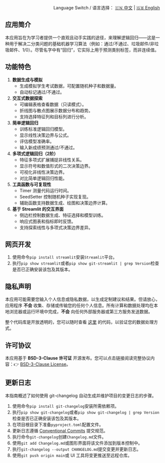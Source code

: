 <p align="right">
  Language Switch / 语言选择：
  <a href="./README.zh-CN.md">🇨🇳 中文</a> | <a href="./README.md">🇬🇧 English</a>
</p>

**应用简介**
---
本应用旨在为学习者提供一个直观且动手实践的途径，来理解逻辑回归——这是一种用于解决二分类问题的基础机器学习算法（例如：通过/不通过、垃圾邮件/非垃圾邮件、1/0）。尽管名字中有“回归”，它实际上用于预测类别标签，而非连续值。

**功能特色**
---

1. **数据生成与模拟**
    - 生成模拟学生考试数据，可配置随机种子和数据量。
    - 自动标记通过/不通过。
2. **交互式数据探索**
    - 可编辑表格查看数据（只读模式）。
    - 折线图与散点图展示数据分布和趋势。
    - 支持选择特征列和目标列进行分析。
3. **简单逻辑回归**
    - 训练标准逻辑回归模型。
    - 显示线性决策边界与公式。
    - 评估模型准确率。
    - 输入新成绩预测通过/不通过。
4. **多项式逻辑回归（2阶）**
    - 特征多项式扩展捕捉非线性关系。
    - 显示符号和数值形式的二次决策边界。
    - 可视化非线性决策边界。
    - 对比简单逻辑回归性能。
5. **工具函数与可复现性**
    - Timer 测量代码运行时间。
    - SeedSetter 控制随机种子实现复现。
    - 辅助函数支持数据生成、绘图和决策边界计算。
6. **基于 Streamlit 的交互界面**
    - 侧边栏控制数据生成、特征选择和模型训练。
    - 响应式图表和指标即时反馈。
    - 支持探索线性与多项式决策边界差异。

**网页开发**
---

1. 使用命令`pip install streamlit`安装`Streamlit`平台。
2. 执行`pip show streamlit`或者`pip show git-streamlit | grep Version`检查是否已正确安装该包及其版本。

**隐私声明**
---
本应用可能需要您输入个人信息或隐私数据，以生成定制建议和结果。但请放心，应用程序 **不会**
收集、存储或传输您的任何个人信息。所有计算和数据处理均在本地浏览器或运行环境中完成，**不会** 向任何外部服务器或第三方服务发送数据。

整个代码库是开放透明的，您可以随时查看 [这里](./) 的代码，以验证您的数据处理方式。

**许可协议**
---
本应用基于 **BSD-3-Clause 许可证** 开源发布。您可以点击链接阅读完整协议内容：👉 [BSD-3-Clause License](./LICENSE)。

**更新日志**
---
本指南概述了如何使用 git-changelog 自动生成并维护项目的变更日志的步骤。

1. 使用命令`pip install git-changelog`安装所需依赖项。
2. 执行`pip show git-changelog`或者`pip show git-changelog | grep Version`检查是否已正确安装该包及其版本。
3. 在项目根目录下准备`pyproject.toml`配置文件。
4. 更新日志遵循 [Conventional Commits](https://www.conventionalcommits.org/zh-hans/v1.0.0/) 提交规范。
5. 执行命令`git-changelog`创建`Changelog.md`文件。
6. 使用`git add Changelog.md`或图形界面将该文件添加到版本控制中。
7. 执行`git-changelog --output CHANGELOG.md`提交变更并更新日志。
8. 使用`git push origin main`或 UI 工具将变更推送至远程仓库。
